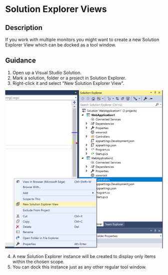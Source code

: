 
# Solution Explorer Views

## Description
If you work with multiple monitors you might want to create a new Solution Explorer View which can be docked as a tool window.

## Guidance

1. Open up a Visual Studio Solution.
2. Mark a solution, folder or a project in Solution Explorer. 
3. Right-click it and select "New Solution Explorer View". 

![Create a new View](../SolutionExplorerViews/images/seview.png)

4. A new Solution Explorer instance will be created to display only items within the chosen scope.
5. You can dock this instance just as any other regular tool window.


